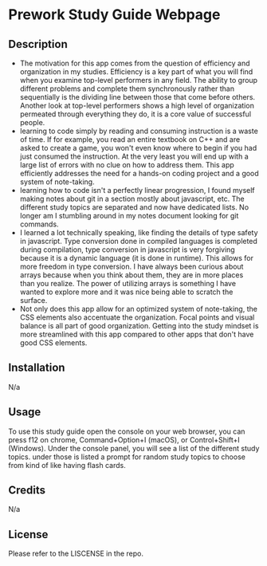 # Prework Study Guide Webpage

## Description



- The motivation for this app comes from the question of efficiency and organization in my studies. Efficiency is a key part of what you will find when you examine top-level performers in any field. The ability to group different problems and complete them synchronously rather than sequentially is the dividing line between those that come before others. Another look at top-level performers shows a high level of organization permeated through everything they do, it is a core value of successful people.
- learning to code simply by reading and consuming instruction is a waste of time. If for example, you read an entire textbook on C++ and are asked to create a game, you won't even know where to begin if you had just consumed the instruction. At the very least you will end up with a large list of errors with no clue on how to address them. This app efficiently addresses the need for a hands-on coding project and a good system of note-taking.
- learning how to code isn't a perfectly linear progression, I found myself making notes about git in a section mostly about javascript, etc. The different study topics are separated and now have dedicated lists. No longer am I stumbling around in my notes document looking for git commands.
- I learned a lot technically speaking, like finding the details of type safety in javascript. Type conversion done in compiled languages is completed during compilation, type conversion in javascript is very forgiving because it is a dynamic language (it is done in runtime). This allows for more freedom in type conversion. I have always been curious about arrays because when you think about them, they are in more places than you realize. The power of utilizing arrays is something I have wanted to explore more and it was nice being able to scratch the surface.
- Not only does this app allow for an optimized system of note-taking, the CSS elements also accentuate the organization. Focal points and visual balance is all part of good organization. Getting into the study mindset is more streamlined with this app compared to other apps that don't have good CSS elements.


## Installation
N/a
## Usage

To use this study guide open the console on your web browser, you can press f12 on chrome, Command+Option+I (macOS), or Control+Shift+I (Windows). Under the console panel, you will see a list of the different study topics. under those is listed a prompt for random study topics to choose from kind of like having flash cards.

## Credits

N/a

## License

Please refer to the LISCENSE in the repo.
